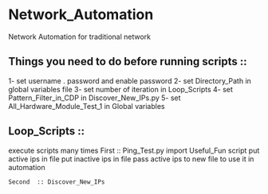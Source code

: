 # Network_Automation
Network Automation  for traditional network



Things you need to do before running scripts :: 
----------------------------
1- set username . password and enable password
2- set Directory_Path in global variables file
3- set number of iteration in Loop_Scripts
4- set Pattern_Filter_in_CDP in Discover_New_IPs.py
5- set All_Hardware_Module_Test_1 in Global variables


Loop_Scripts :: 
----------------------------
 execute scripts many times
 	First :: Ping_Test.py
 			import Useful_Fun script
 			put active ips in file 
 			put inactive ips in file 
 			pass active ips to new file to use it in automation


 	Second	:: Discover_New_IPs




